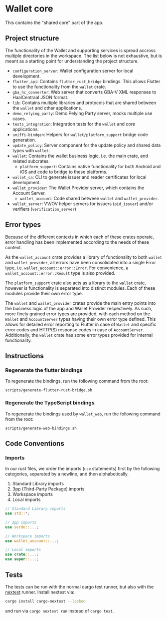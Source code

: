 # Wallet core

This contains the "shared core" part of the app.

## Project structure

The functionality of the Wallet and supporting services is spread accross multiple directories in the workspace.
The list below is not exhaustive, but is meant as a starting point for understanding the project structure.

- `configuration_server`: Wallet configuration server for local development.
- `flutter_api`: Contains `flutter_rust_bridge` bindings. This allows Flutter to use the functionality from the `wallet` crate.
- `gba_hc_converter`: Web server that converts GBA-V XML responses to HaalCentraal JSON format.
- `lib`: Contains multiple libraries and protocols that are shared between the `wallet` and other applications.
- `demo_relying_party`: Demo Pelying Party server, mocks multiple use cases.
- `tests_integration`: Integration tests for the `wallet` and core applications.
- `uniffi-bindgen`: Helpers for `wallet/platform_support` bridge code generation.
- `update_policy`: Server component for the update policy and shared data types with `wallet`.
- `wallet`: Contains the wallet business logic, i.e. the main crate, and related subcrates.
  - `platform_support`: Contains native functionality for both Android and iOS and code to bridge to these platforms.
- `wallet_ca`: CLI to generate issuer and reader certificates for local development.
- `wallet_provider`: The Wallet Provider server, which contains the Account Server.
  - `wallet_account`: Code shared between `wallet` and `wallet_provider`.
- `wallet_server`: VV/OV helper servers for issuers (`pid_issuer`) and/or verifiers (`verification_server`)

## Error types

Because of the different contexts in which each of these crates operate, error handling has been implemented according to the needs of these context.

As the `wallet_account` crate provides a library of functionality to both `wallet` and `wallet_provider`, all errors have been consolidated into a single Error type, i.e. `wallet_account::error::Error`.
For convenience, a `wallet_account::error::Result` type is also provided.

The `platform_support` crate also acts as a library to the `wallet` crate, however is functionality is separated into distinct modules.
Each of these modules provide their own error type.

The `wallet` and `wallet_provider` crates provide the main entry points into the business logic of the app and Wallet Provider respectively.
As such, more finely grained error types are provided, with each method on the `Wallet` and `AccountServer` types having their own error type defined.
This allows for detailed error reporting to Flutter in case of `Wallet` and specific error codes and HTTP(S) response codes in case of `AccountServer`.
Additionally, the `wallet` crate has some error types provided for internal functionality.

## Instructions

### Regenerate the flutter bindings

To regenerate the bindings, run the following command from the root:

```
scripts/generate-flutter-rust-bridge.sh
```

### Regenerate the TypeScript bindings

To regenerate the bindings used by `wallet_web`, run the following command from the root:

```
scripts/generate-web-bindings.sh
```

## Code Conventions

### Imports

In our rust files, we order the imports (`use` statements) first by the following categories, separated by a newline, and then alphabetically.

1. Standard Library imports
2. 3pp (Third-Party Package) imports
3. Workspace imports
4. Local imports

```rs
// Standard Library imports
use std::*;

// 3pp imports
use serde::...;

// Workspace imports
use wallet_account::...;

// Local imports
use crate::...;
use super::...;
```

## Tests

The tests can be run with the normal cargo test runner,
but also with the [nextest](https://nexte.st) runner.
Install nextest via:

```sh
cargo install cargo-nextest --locked
```

and run via `cargo nextest run` instead of `cargo test`.
